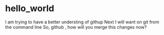 # hello_world
I am trying to have a better understing of githup
Next I will want on git from the command line
So, github , how will you merge this changes now? 
